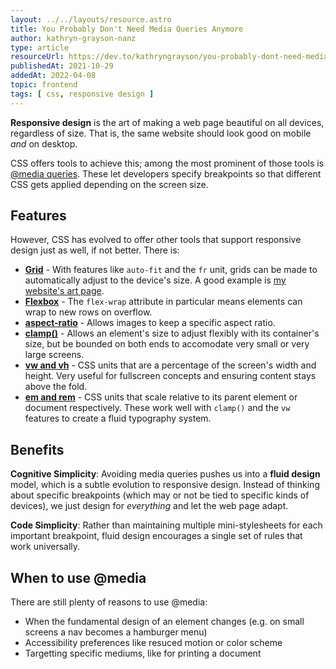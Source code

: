 ```yaml
---
layout: ../../layouts/resource.astro
title: You Probably Don't Need Media Queries Anymore
author: kathryn-grayson-nanz
type: article
resourceUrl: https://dev.to/kathryngrayson/you-probably-dont-need-media-queries-anymore-a4j
publishedAt: 2021-10-29
addedAt: 2022-04-08
topic: frontend
tags: [ css, responsive design ]
---
```


**Responsive design** is the art of making a web page beautiful on all devices, regardless of size. That is, the same website should look good on mobile _and_ on desktop.

CSS offers tools to achieve this; among the most prominent of those tools is [@media queries](https://developer.mozilla.org/en-US/docs/Web/CSS/@media). These let developers specify breakpoints so that different CSS gets applied depending on the screen size.

## Features

However, CSS has evolved to offer other tools that support responsive design just as well, if not better. There is:

* **[Grid](https://css-tricks.com/snippets/css/complete-guide-grid/)** - With features like `auto-fit` and the `fr` unit, grids can be made to automatically adjust to the device's size. A good example is [my website's art page](https://auroratide.com/art).
* **[Flexbox](https://developer.mozilla.org/en-US/docs/Learn/CSS/CSS_layout/Flexbox)** - The `flex-wrap` attribute in particular means elements can wrap to new rows on overflow.
* **[aspect-ratio](https://developer.mozilla.org/en-US/docs/Web/CSS/aspect-ratio)** - Allows images to keep a specific aspect ratio.
* **[clamp()](https://developer.mozilla.org/en-US/docs/Web/CSS/clamp)** - Allows an element's size to adjust flexibly with its container's size, but be bounded on both ends to accomodate very small or very large screens.
* **[vw and vh](https://developer.mozilla.org/en-US/docs/Learn/CSS/Building_blocks/Values_and_units#relative_length_units)** - CSS units that are a percentage of the screen's width and height. Very useful for fullscreen concepts and ensuring content stays above the fold.
* **[em and rem](https://developer.mozilla.org/en-US/docs/Learn/CSS/Building_blocks/Values_and_units#ems_and_rems)** - CSS units that scale relative to its parent element or document respectively. These work well with `clamp()` and the `vw` features to create a fluid typography system.

## Benefits

**Cognitive Simplicity**: Avoiding media queries pushes us into a **fluid design** model, which is a subtle evolution to responsive design. Instead of thinking about specific breakpoints (which may or not be tied to specific kinds of devices), we just design for _everything_ and let the web page adapt.

**Code Simplicity**: Rather than maintaining multiple mini-stylesheets for each important breakpoint, fluid design encourages a single set of rules that work universally.

## When to use @media

There are still plenty of reasons to use @media:

* When the fundamental design of an element changes (e.g. on small screens a nav becomes a hamburger menu)
* Accessibility preferences like resuced motion or color scheme
* Targetting specific mediums, like for printing a document
